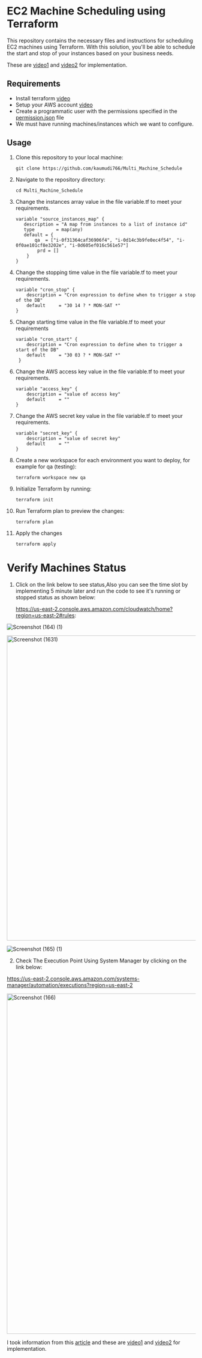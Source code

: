 # EC2 Machine Scheduling using Terraform
This repository contains the necessary files and instructions for scheduling EC2 machines using Terraform. With this solution, you'll be able to schedule the start and stop of your instances based on your business needs.

 These are [video1](https://drive.google.com/drive/folders/1NUTGQu2hobc5figWs2vMgVgdtjh-_uOu) and [video2](https://drive.google.com/drive/folders/1NUTGQu2hobc5figWs2vMgVgdtjh-_uOu)  for  implementation.

## Requirements
 - Install terraform [video](https://www.youtube.com/watch?v=Cn6xYf0QJME&t=8s)
 -  Setup your AWS account [video](https://www.youtube.com/watch?v=XhW17g73fvY&t=357s)
 - Create a programmatic user with the permissions specified in the [permission.json](https://github.com/kaumudi766/Multi_Machine_Schedule/blob/main/permission.json) file
 - We must have running machines/instances which we want to configure.
 
## Usage
1. Clone this repository to your local machine:

    ```
    git clone https://github.com/kaumudi766/Multi_Machine_Schedule
    ```
2. Navigate to the repository directory:
    ```
   cd Multi_Machine_Schedule
    ```
3. Change the instances array  value in the file variable.tf to meet your requirements.
    ```
    variable "source_instances_map" {
       description = "A map from instances to a list of instance id"
       type        = map(any)
       default = {
           qa  = ["i-0f31364caf36906f4", "i-0d14c3b9fe0ec4f54", "i-0f0ae101cf8e3202e", "i-0d605ef016c561e57"]
            prd = []
        }
    }
    ```
4. Change the  stopping time  value in the file variable.tf to meet your requirements.
    ```
    variable "cron_stop" {
        description = "Cron expression to define when to trigger a stop of the DB"
        default     = "30 14 ? * MON-SAT *"
    }
   ```
 5. Change  starting time  value in the file variable.tf to meet your requirements
    ```
    variable "cron_start" {
        description = "Cron expression to define when to trigger a start of the DB"
        default     = "30 03 ? * MON-SAT *"
     }
    ```
6. Change the AWS access key value in the file variable.tf to meet your requirements.
    ```
    variable "access_key" {
        description = "value of access key"
        default     = ""
    }
     ```

7. Change the AWS secret key value in the file variable.tf to meet your    requirements.
    
    ``` 
    variable "secret_key" {
        description = "value of secret key"
        default     = ""
    }
   ```
8. Create a new workspace for each environment you want to deploy, for example for qa (testing): 
    ```
    terraform workspace new qa 
     ```
 
9. Initialize Terraform by running:
    ```
   terraform init
   ```
10. Run Terraform plan to preview the changes:
    ```
    terraform plan
    ```
11. Apply the changes
    ```
    terraform apply
    ```
   
   


# Verify Machines Status
1. Click on the link below to see status,Also you can see the time slot by implementing 5 minute later and run the code to see it's running or stopped status as shown below: 

    https://us-east-2.console.aws.amazon.com/cloudwatch/home?region=us-east-2#rules:

![Screenshot (164) (1)](https://user-images.githubusercontent.com/109335469/213730422-0e4803f2-4fc8-45ba-bfe0-0cad41313a79.png) 


  

<img width="812" alt="Screenshot (1631)" src="https://user-images.githubusercontent.com/109335469/214514799-3f224341-661c-4227-9c5b-0fe2887584c6.png">

![Screenshot (165) (1)](https://user-images.githubusercontent.com/109335469/214514514-c45e39d1-ade5-4adf-929a-e001af5a88da.jpg)





2. Check The Execution Point Using System Manager by clicking on the link below: 

https://us-east-2.console.aws.amazon.com/systems-manager/automation/executions?region=us-east-2

<img width="906" alt="Screenshot (166)" src="https://user-images.githubusercontent.com/109335469/213734723-5a2d5503-472f-48d2-b827-c9225e2ba14f.png">

I took information from this [article](https://dnx.solutions/reducing-aws-costs-by-turning-off-development-environments-at-night-the-easy-way-without-lambda/) and these are [video1](https://t43312857.p.clickup-attachments.com/t43312857/37a20fb7-f878-486f-9bb3-0ae66e34b169/Multi-Machine-Scheduling-kaumudi.mp4) and [video2](https://drive.google.com/drive/folders/1NUTGQu2hobc5figWs2vMgVgdtjh-_uOu) for  implementation.

